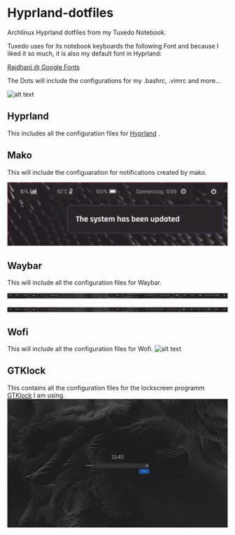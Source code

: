 # Hyprland-dotfiles
Archlinux Hyprland dotfiles from my Tuxedo Notebook. 

Tuxedo uses for its notebook keyboards the following Font and because I liked it so much, it is also my default font in Hyprland:

[Rajdhani @ Google Fonts](https://fonts.google.com/specimen/Rajdhani)


The Dots will include the configurations for my .bashrc, .vimrc and more... 

![alt text](https://github.com/Morriarthy/Hyprland-dotfiles/blob/c9c2ff8a0a260496102e3de084bae539711dab27/2023-09-20-design.png
"Screenshot of my Hyprland Theme and desktops.")

 ## Hyprland
 This includes all the configuration files for [Hyprland](https://wiki.hyprland.org/Getting-Started/Installation/) .

 ## Mako
 This will include the configuaration for notifications created by mako.

![alt text](https://github.com/Morriarthy/Hyprland-dotfiles/blob/ee3308240a3a9e288c691ebe390ed183649f8816/screenshots/20231102_13h01m10s_grim.png "example of a mako message")
 
 ## Waybar
 This will include all the configuration files for Waybar.

![alt text](https://github.com/Morriarthy/Hyprland-dotfiles/blob/8cdc764a4a28d39b87ffcb5c12462d300e3bfd33/screenshots/20231030_14h12m36s_grim.png "Waybar")

![alt text](https://github.com/Morriarthy/Hyprland-dotfiles/blob/8cdc764a4a28d39b87ffcb5c12462d300e3bfd33/screenshots/20231030_14h12m02s_grim.png "Waybar alternatives clicked")
 
 ## Wofi
 This will include all the configuration files for Wofi.
 ![alt text](https://github.com/Morriarthy/Hyprland-dotfiles/blob/c9c2ff8a0a260496102e3de084bae539711dab27/screenshots/20230921_12h59m48s_grim.png "Wofi Menu")

 ## GTKlock
 This contains all the configuration files for the lockscreen programm [GTKlock](https://github.com/jovanlanik/gtklock/tree/master) I am using.
 ![alt text](https://github.com/Morriarthy/Hyprland-dotfiles/blob/2c0d313e015c24b71aefd2047730dbbcd93676ff/screenshots/20231109_13h49m56s_grim.png "GTKlock")
